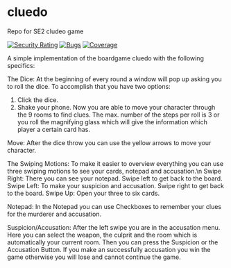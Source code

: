 # cluedo

Repo for SE2 cludeo game

[![Security Rating](https://sonarcloud.io/api/project_badges/measure?project=SE2-1-cluedo_cluedo&metric=security_rating)](https://sonarcloud.io/summary/new_code?id=SE2-1-cluedo_cluedo)
[![Bugs](https://sonarcloud.io/api/project_badges/measure?project=SE2-1-cluedo_cluedo&metric=bugs)](https://sonarcloud.io/summary/new_code?id=SE2-1-cluedo_cluedo)
[![Coverage](https://sonarcloud.io/api/project_badges/measure?project=SE2-1-cluedo_cluedo&metric=coverage)](https://sonarcloud.io/summary/new_code?id=SE2-1-cluedo_cluedo)

A simple implementation of the boardgame cluedo with the following specifics:

The Dice:
At the beginning of every round a window will pop up asking you to roll the dice. To accomplish that you have two options:
1) Click the dice.
2) Shake your phone.
Now you are able to move your character through the 9 rooms to find clues. The max. number of the steps per roll is 3 or you roll
the magnifying glass which will give the information which player a certain card has.

Move:
After the dice throw you can use the yellow arrows to move your character.

The Swiping Motions:
To make it easier to overview everything you can use three swiping motions to see your cards, notepad and accusation.\n
Swipe Right: There you can see your notepad. Swipe left to get back to the board.
Swipe Left: To make your suspicion and accusation. Swipe right to get back to the board.
Swipe Up: Open your three to six cards.

Notepad:
In the Notepad you can use Checkboxes to remember your clues for the murderer and accusation.

Suspicion/Accusation:
After the left swipe you are in the accusation menu. Here you can select the weapon, the culprit and the room which is automatically your current room.
Then you can press the Suspicion or the Accusation Button. If you make an successfully accusation you win the game otherwise you will lose and cannot continue the game.
